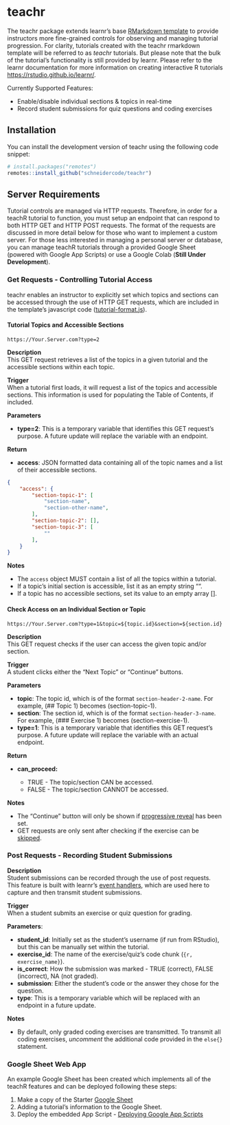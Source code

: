 
<!-- README.md is generated from README.Rmd. Please edit that file -->

# teachr

<!-- badges: start -->
<!-- badges: end -->

The teachr package extends learnr’s base [RMarkdown
template](https://pkgs.rstudio.com/learnr/articles/formats.html?q=template#custom-formats)
to provide instructors more fine-grained controls for observing and
managing tutorial progression. For clarity, tutorials created with the
teachr rmarkdown template will be referred to as *teachr* tutorials. But
please note that the bulk of the tutorial’s functionality is still
provided by learnr. Please refer to the learnr documentation for more
information on creating interactive R tutorials
<https://rstudio.github.io/learnr/>.

Currently Supported Features:  
- Enable/disable individual sections & topics in real-time  
- Record student submissions for quiz questions and coding exercises

## Installation

You can install the development version of teachr using the following
code snippet:

``` r
# install.packages("remotes")
remotes::install_github("schneidercode/teachr")
```

## Server Requirements

Tutorial controls are managed via HTTP requests. Therefore, in order for
a teachR tutorial to function, you must setup an endpoint that can
respond to both HTTP GET and HTTP POST requests. The format of the
requests are discussed in more detail below for those who want to
implement a custom server. For those less interested in managing a
personal server or database, you can manage teachR tutorials through a
provided Google Sheet (powered with Google App Scripts) or use a Google
Colab (**Still Under Development**).

### Get Requests - Controlling Tutorial Access

teachr enables an instructor to explicitly set which topics and sections
can be accessed through the use of HTTP GET requests, which are included
in the template’s javascript code
([tutorial-format.js](https://github.com/SchneiderCode/TeachR/blob/main/inst/rmarkdown/templates/tutorial/resources/tutorial-format.js)).

#### Tutorial Topics and Accessible Sections

    https://Your.Server.com?type=2

**Description**  
This GET request retrieves a list of the topics in a given tutorial and
the accessible sections within each topic.

**Trigger**  
When a tutorial first loads, it will request a list of the topics and
accessible sections. This information is used for populating the Table
of Contents, if included.

**Parameters**  
- **type=2**: This is a temporary variable that identifies this GET
request’s purpose. A future update will replace the variable with an
endpoint.

**Return**  
- **access**: JSON formatted data containing all of the topic names and
a list of their accessible sections.

``` json
{
    "access": {
        "section-topic-1": [
            "section-name",
            "section-other-name",
        ],
        "section-topic-2": [],
        "section-topic-3": [
            ""
        ],
    }
}
```

**Notes**  
- The `access` object MUST contain a list of all the topics within a
tutorial.  
- If a topic’s initial section is accessible, list it as an empty string
““.  
- If a topic has no accessible sections, set its value to an empty array
\[\].

#### Check Access on an Individual Section or Topic

    https://Your.Server.com?type=1&topic=${topic.id}&section=${section.id}

**Description**  
This GET request checks if the user can access the given topic and/or
section.

**Trigger**  
A student clicks either the “Next Topic” or “Continue” buttons.

**Parameters**  
- **topic**: The topic id, which is of the format
`section-header-2-name`. For example, (## Topic 1) becomes
(section-topic-1).  
- **section**: The section id, which is of the format
`section-header-3-name`. For example, (### Exercise 1) becomes
(section-exercise-1).  
- **type=1**: This is a temporary variable that identifies this GET
request’s purpose. A future update will replace the variable with an
actual endpoint.

**Return**  
- **can_proceed:**

    -   TRUE - The topic/section CAN be accessed.
    -   FALSE - The topic/section CANNOT be accessed.

**Notes**  
- The “Continue” button will only be shown if [progressive
reveal](https://pkgs.rstudio.com/learnr/articles/exercises.html?q=progress#progressive-reveal)
has been set.  
- GET requests are only sent after checking if the exercise can be
[skipped](https://pkgs.rstudio.com/learnr/articles/exercises.html?q=progress#exercise-skipping).

### Post Requests - Recording Student Submissions

**Description**  
Student submissions can be recorded through the use of post requests.
This feature is built with learnr’s [event
handlers](https://pkgs.rstudio.com/learnr/articles/publishing.html#event-handlers),
which are used here to capture and then transmit student submissions.

**Trigger**  
When a student submits an exercise or quiz question for grading.

**Parameters**:  
- **student_id**: Initially set as the student’s username (if run from
RStudio), but this can be manually set within the tutorial.  
- **exercise_id**: The name of the exercise/quiz’s code chunk
(`{r, exercise_name}`).  
- **is_correct**: How the submission was marked - TRUE (correct), FALSE
(incorrect), NA (not graded).  
- **submission**: Either the student’s code or the answer they chose for
the question.  
- **type**: This is a temporary variable which will be replaced with an
endpoint in a future update.

**Notes**  
- By default, only graded coding exercises are transmitted. To transmit
all coding exercises, *uncomment* the additional code provided in the
`else{}` statement.

### Google Sheet Web App

An example Google Sheet has been created which implements all of the
teachR features and can be deployed following these steps:

1.  Make a copy of the Starter [Google
    Sheet](https://docs.google.com/spreadsheets/d/1UJgTcXp5L3g75YGoTylM0GxFjdudELvIamwEuEDrMsU/copy)  
2.  Adding a tutorial’s information to the Google Sheet.  
3.  Deploy the embedded App Script - [Deploying Google App
    Scripts](https://developers.google.com/apps-script/concepts/deployments)
